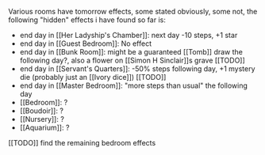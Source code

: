 Various rooms have tomorrow effects, some stated obviously, some not, the following "hidden" effects i have found so far is:
- end day in [[Her Ladyship's Chamber]]: next day -10 steps, +1 star
- end day in [[Guest Bedroom]]: No effect
- end day in [[Bunk Room]]: might be a guaranteed [[Tomb]] draw the following day?, also a flower on [[Simon H Sinclair]]s grave [[TODO]]
- end day in [[Servant's Quarters]]: -50% steps following day, +1 mystery die (probably just an [[Ivory dice]]) [[TODO]]
- end day in [[Master Bedroom]]: "more steps than usual" the following day
- [[Bedroom]]: ?
- [[Boudoir]]: ?
- [[Nursery]]: ?
- [[Aquarium]]: ?

[[TODO]] find the remaining bedroom effects